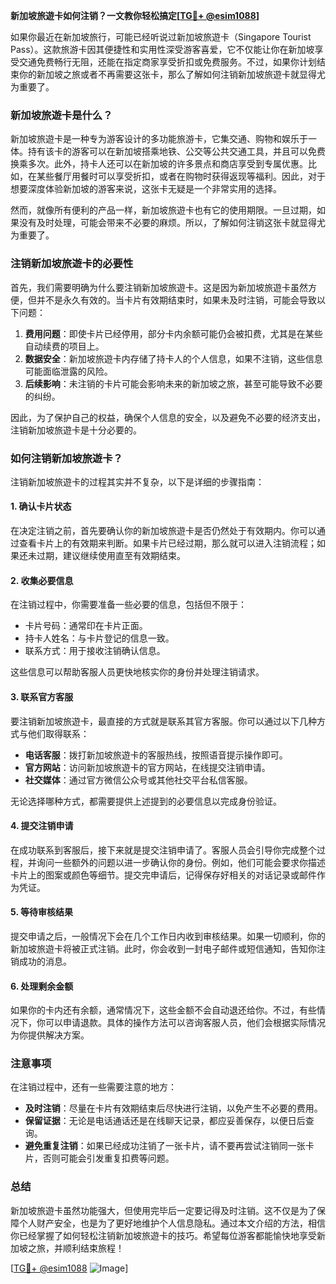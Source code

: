 **新加坡旅遊卡如何注销？一文教你轻松搞定[[TG💪+ @esim1088](https://t.me/s/esim1088)]**

如果你最近在新加坡旅行，可能已经听说过新加坡旅遊卡（Singapore Tourist Pass）。这款旅游卡因其便捷性和实用性深受游客喜爱，它不仅能让你在新加坡享受交通免费畅行无阻，还能在指定商家享受折扣或免费服务。不过，如果你计划结束你的新加坡之旅或者不再需要这张卡，那么了解如何注销新加坡旅遊卡就显得尤为重要了。

### 新加坡旅遊卡是什么？

新加坡旅遊卡是一种专为游客设计的多功能旅游卡，它集交通、购物和娱乐于一体。持有该卡的游客可以在新加坡搭乘地铁、公交等公共交通工具，并且可以免费换乘多次。此外，持卡人还可以在新加坡的许多景点和商店享受到专属优惠。比如，在某些餐厅用餐时可以享受折扣，或者在购物时获得返现等福利。因此，对于想要深度体验新加坡的游客来说，这张卡无疑是一个非常实用的选择。

然而，就像所有便利的产品一样，新加坡旅遊卡也有它的使用期限。一旦过期，如果没有及时处理，可能会带来不必要的麻烦。所以，了解如何注销这张卡就显得尤为重要了。

### 注销新加坡旅遊卡的必要性

首先，我们需要明确为什么要注销新加坡旅遊卡。这是因为新加坡旅遊卡虽然方便，但并不是永久有效的。当卡片有效期结束时，如果未及时注销，可能会导致以下问题：

1. **费用问题**：即使卡片已经停用，部分卡内余额可能仍会被扣费，尤其是在某些自动续费的项目上。
2. **数据安全**：新加坡旅遊卡内存储了持卡人的个人信息，如果不注销，这些信息可能面临泄露的风险。
3. **后续影响**：未注销的卡片可能会影响未来的新加坡之旅，甚至可能导致不必要的纠纷。

因此，为了保护自己的权益，确保个人信息的安全，以及避免不必要的经济支出，注销新加坡旅遊卡是十分必要的。

### 如何注销新加坡旅遊卡？

注销新加坡旅遊卡的过程其实并不复杂，以下是详细的步骤指南：

#### 1. 确认卡片状态

在决定注销之前，首先要确认你的新加坡旅遊卡是否仍然处于有效期内。你可以通过查看卡片上的有效期来判断。如果卡片已经过期，那么就可以进入注销流程；如果还未过期，建议继续使用直至有效期结束。

#### 2. 收集必要信息

在注销过程中，你需要准备一些必要的信息，包括但不限于：

- 卡片号码：通常印在卡片正面。
- 持卡人姓名：与卡片登记的信息一致。
- 联系方式：用于接收注销确认信息。

这些信息可以帮助客服人员更快地核实你的身份并处理注销请求。

#### 3. 联系官方客服

要注销新加坡旅遊卡，最直接的方式就是联系其官方客服。你可以通过以下几种方式与他们取得联系：

- **电话客服**：拨打新加坡旅遊卡的客服热线，按照语音提示操作即可。
- **官方网站**：访问新加坡旅遊卡的官方网站，在线提交注销申请。
- **社交媒体**：通过官方微信公众号或其他社交平台私信客服。

无论选择哪种方式，都需要提供上述提到的必要信息以完成身份验证。

#### 4. 提交注销申请

在成功联系到客服后，接下来就是提交注销申请了。客服人员会引导你完成整个过程，并询问一些额外的问题以进一步确认你的身份。例如，他们可能会要求你描述卡片上的图案或颜色等细节。提交完申请后，记得保存好相关的对话记录或邮件作为凭证。

#### 5. 等待审核结果

提交申请之后，一般情况下会在几个工作日内收到审核结果。如果一切顺利，你的新加坡旅遊卡将被正式注销。此时，你会收到一封电子邮件或短信通知，告知你注销成功的消息。

#### 6. 处理剩余金额

如果你的卡内还有余额，通常情况下，这些金额不会自动退还给你。不过，有些情况下，你可以申请退款。具体的操作方法可以咨询客服人员，他们会根据实际情况为你提供解决方案。

### 注意事项

在注销过程中，还有一些需要注意的地方：

- **及时注销**：尽量在卡片有效期结束后尽快进行注销，以免产生不必要的费用。
- **保留证据**：无论是电话通话还是在线聊天记录，都应妥善保存，以便日后查询。
- **避免重复注销**：如果已经成功注销了一张卡片，请不要再尝试注销同一张卡片，否则可能会引发重复扣费等问题。

### 总结

新加坡旅遊卡虽然功能强大，但使用完毕后一定要记得及时注销。这不仅是为了保障个人财产安全，也是为了更好地维护个人信息隐私。通过本文介绍的方法，相信你已经掌握了如何轻松注销新加坡旅遊卡的技巧。希望每位游客都能愉快地享受新加坡之旅，并顺利结束旅程！

[[TG💪+ @esim1088](https://t.me/s/esim1088) ![Image](https://i.postimg.cc/4NQfJmqS/Snipaste-2025-05-13-00-14-12.png)]